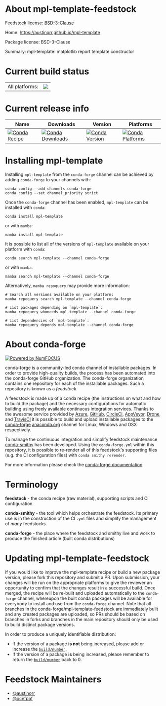 About mpl-template-feedstock
============================

Feedstock license: [BSD-3-Clause](https://github.com/conda-forge/mpl-template-feedstock/blob/main/LICENSE.txt)

Home: https://austinorr.github.io/mpl-template

Package license: BSD-3-Clause

Summary: mpl-template: matplotlib report template constructor

Current build status
====================


<table><tr><td>All platforms:</td>
    <td>
      <a href="https://dev.azure.com/conda-forge/feedstock-builds/_build/latest?definitionId=17436&branchName=main">
        <img src="https://dev.azure.com/conda-forge/feedstock-builds/_apis/build/status/mpl-template-feedstock?branchName=main">
      </a>
    </td>
  </tr>
</table>

Current release info
====================

| Name | Downloads | Version | Platforms |
| --- | --- | --- | --- |
| [![Conda Recipe](https://img.shields.io/badge/recipe-mpl--template-green.svg)](https://anaconda.org/conda-forge/mpl-template) | [![Conda Downloads](https://img.shields.io/conda/dn/conda-forge/mpl-template.svg)](https://anaconda.org/conda-forge/mpl-template) | [![Conda Version](https://img.shields.io/conda/vn/conda-forge/mpl-template.svg)](https://anaconda.org/conda-forge/mpl-template) | [![Conda Platforms](https://img.shields.io/conda/pn/conda-forge/mpl-template.svg)](https://anaconda.org/conda-forge/mpl-template) |

Installing mpl-template
=======================

Installing `mpl-template` from the `conda-forge` channel can be achieved by adding `conda-forge` to your channels with:

```
conda config --add channels conda-forge
conda config --set channel_priority strict
```

Once the `conda-forge` channel has been enabled, `mpl-template` can be installed with `conda`:

```
conda install mpl-template
```

or with `mamba`:

```
mamba install mpl-template
```

It is possible to list all of the versions of `mpl-template` available on your platform with `conda`:

```
conda search mpl-template --channel conda-forge
```

or with `mamba`:

```
mamba search mpl-template --channel conda-forge
```

Alternatively, `mamba repoquery` may provide more information:

```
# Search all versions available on your platform:
mamba repoquery search mpl-template --channel conda-forge

# List packages depending on `mpl-template`:
mamba repoquery whoneeds mpl-template --channel conda-forge

# List dependencies of `mpl-template`:
mamba repoquery depends mpl-template --channel conda-forge
```


About conda-forge
=================

[![Powered by
NumFOCUS](https://img.shields.io/badge/powered%20by-NumFOCUS-orange.svg?style=flat&colorA=E1523D&colorB=007D8A)](https://numfocus.org)

conda-forge is a community-led conda channel of installable packages.
In order to provide high-quality builds, the process has been automated into the
conda-forge GitHub organization. The conda-forge organization contains one repository
for each of the installable packages. Such a repository is known as a *feedstock*.

A feedstock is made up of a conda recipe (the instructions on what and how to build
the package) and the necessary configurations for automatic building using freely
available continuous integration services. Thanks to the awesome service provided by
[Azure](https://azure.microsoft.com/en-us/services/devops/), [GitHub](https://github.com/),
[CircleCI](https://circleci.com/), [AppVeyor](https://www.appveyor.com/),
[Drone](https://cloud.drone.io/welcome), and [TravisCI](https://travis-ci.com/)
it is possible to build and upload installable packages to the
[conda-forge](https://anaconda.org/conda-forge) [anaconda.org](https://anaconda.org/)
channel for Linux, Windows and OSX respectively.

To manage the continuous integration and simplify feedstock maintenance
[conda-smithy](https://github.com/conda-forge/conda-smithy) has been developed.
Using the ``conda-forge.yml`` within this repository, it is possible to re-render all of
this feedstock's supporting files (e.g. the CI configuration files) with ``conda smithy rerender``.

For more information please check the [conda-forge documentation](https://conda-forge.org/docs/).

Terminology
===========

**feedstock** - the conda recipe (raw material), supporting scripts and CI configuration.

**conda-smithy** - the tool which helps orchestrate the feedstock.
                   Its primary use is in the construction of the CI ``.yml`` files
                   and simplify the management of *many* feedstocks.

**conda-forge** - the place where the feedstock and smithy live and work to
                  produce the finished article (built conda distributions)


Updating mpl-template-feedstock
===============================

If you would like to improve the mpl-template recipe or build a new
package version, please fork this repository and submit a PR. Upon submission,
your changes will be run on the appropriate platforms to give the reviewer an
opportunity to confirm that the changes result in a successful build. Once
merged, the recipe will be re-built and uploaded automatically to the
`conda-forge` channel, whereupon the built conda packages will be available for
everybody to install and use from the `conda-forge` channel.
Note that all branches in the conda-forge/mpl-template-feedstock are
immediately built and any created packages are uploaded, so PRs should be based
on branches in forks and branches in the main repository should only be used to
build distinct package versions.

In order to produce a uniquely identifiable distribution:
 * If the version of a package **is not** being increased, please add or increase
   the [``build/number``](https://docs.conda.io/projects/conda-build/en/latest/resources/define-metadata.html#build-number-and-string).
 * If the version of a package **is** being increased, please remember to return
   the [``build/number``](https://docs.conda.io/projects/conda-build/en/latest/resources/define-metadata.html#build-number-and-string)
   back to 0.

Feedstock Maintainers
=====================

* [@austinorr](https://github.com/austinorr/)
* [@ocefpaf](https://github.com/ocefpaf/)

